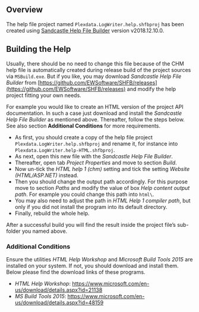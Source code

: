 
## Overview

The help file project named ``Plexdata.LogWriter.help.shfbproj`` has been created using [Sandcastle Help File Builder](https://ewsoftware.github.io/SHFB/html/bd1ddb51-1c4f-434f-bb1a-ce2135d3a909.htm) version v2018.12.10.0.

## Building the Help

Usually, there should be no need to change this file because of the CHM help file is automatically created during release build of the project sources via ``MSBuild.exe``. But if you like, you may download _Sandcastle Help File Builder_ from [https://github.com/EWSoftware/SHFB/releases](https://github.com/EWSoftware/SHFB/releases) and modify the help project fitting your own needs.

For example you would like to create an HTML version of the project API documentation. In such a case just download and install the _Sandcastle Help File Builder_ as mentioned above. Thereafter, follow the steps below. See also section **Additional Conditions** for more requirements.

* As first, you should create a copy of the help file project ``Plexdata.LogWriter.help.shfbproj`` and rename it, for instance into ``Plexdata.LogWriter.help-HTML.shfbproj``. 
* As next, open this new file with the _Sandcastle Help File Builder_.
* Thereafter, open tab _Project Properties_ and move to section _Build_. 
* Now un-tick the _HTML help 1 (chm)_ setting and tick the setting _Website (HTML/ASP.NET)_ instead.
* Then you should change the output path accordingly. For this purpose move to section _Paths_ and modify the value of box _Help content output path_. For example you could change this path into ``html\``. 
* You may also need to adjust the path in _HTML Help 1 compiler path_, but only if you did not install the program into its default directory. 
* Finally, rebuild the whole help.

After a successful build you will find the result inside the project file’s sub-folder you named above.

### Additional Conditions

Ensure the utilities _HTML Help Workshop_ and _Microsoft Build Tools 2015_ are installed on your system. If not, you should download and install them. Below please find the download links of these programs.

* _HTML Help Workshop_: https://www.microsoft.com/en-us/download/details.aspx?id=21138
* _MS Build Tools 2015_: https://www.microsoft.com/en-us/download/details.aspx?id=48159
